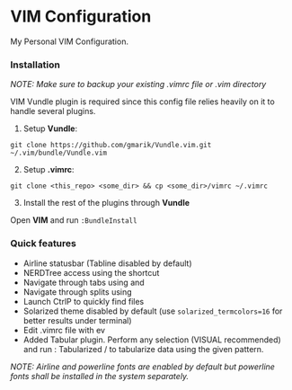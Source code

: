 # VIM Configuration
My Personal VIM Configuration.

### Installation
_NOTE: Make sure to backup your existing .vimrc file or .vim directory_

VIM Vundle plugin is required since this config file relies heavily on it to handle several plugins. 

1. Setup **Vundle**:

  `git clone https://github.com/gmarik/Vundle.vim.git ~/.vim/bundle/Vundle.vim`

2. Setup **.vimrc**:

  ```
  git clone <this_repo> <some_dir> && cp <some_dir>/vimrc ~/.vimrc 
  ```
3. Install the rest of the plugins through **Vundle**

  Open **VIM** and run ``:BundleInstall``
  
  
### Quick features
- Airline statusbar (Tabline disabled by default)
- NERDTree access using the <Ctrl-R> shortcut
- Navigate through tabs using <Ctrl-left> and <Ctrl-right>
- Navigate through splits using <Alt-arrow keys>
- Launch CtrlP <Ctrl-P> to quickly find files
- Solarized theme disabled by default (use `solarized_termcolors=16` for better results under terminal)
- Edit .vimrc file with <leader>ev
- Added Tabular plugin. Perform any selection (VISUAL recommended) and run : Tabularized /<pattern> to tabularize data using the given pattern.

_NOTE: Airline and powerline fonts are enabled by default but powerline fonts shall be installed in the system separately._
